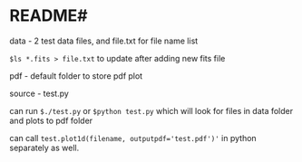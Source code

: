 # README#

data - 2 test data files, and file.txt for file name list

`$ls *.fits > file.txt` to update after adding new fits file



pdf - default folder to store pdf plot



source - test.py

can run `$./test.py` or `$python test.py` which will look for files in data folder and plots to pdf folder

can call `test.plot1d(filename, outputpdf='test.pdf')'` in python separately as well.

